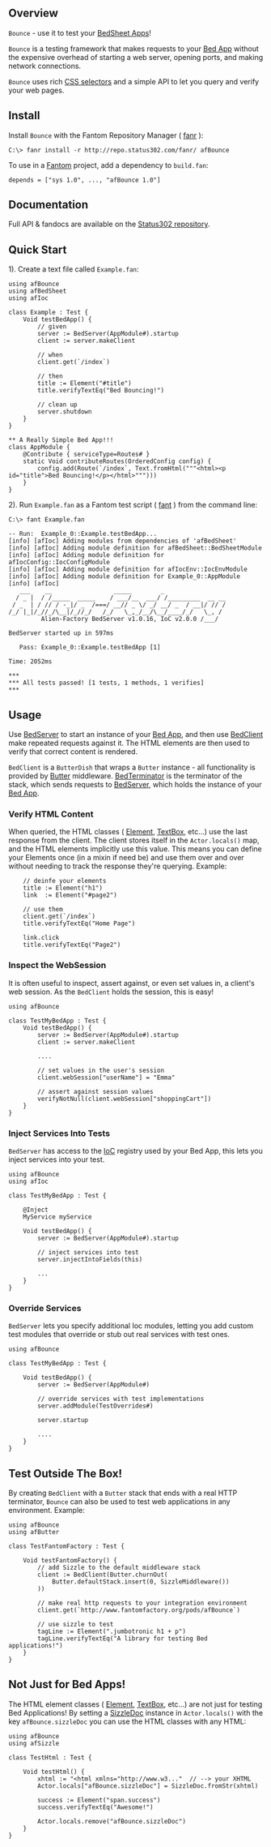 ## Overview 

`Bounce` - use it to test your [BedSheet Apps](http://www.fantomfactory.org/pods/afBedSheet)!

`Bounce` is a testing framework that makes requests to your [Bed App](http://www.fantomfactory.org/pods/afBedSheet) without the expensive overhead of starting a web server, opening ports, and making network connections.

`Bounce` uses rich [CSS selectors](http://www.fantomfactory.org/pods/afSizzle) and a simple API to let you query and verify your web pages.

## Install 

Install `Bounce` with the Fantom Repository Manager ( [fanr](http://fantom.org/doc/docFanr/Tool.html#install) ):

    C:\> fanr install -r http://repo.status302.com/fanr/ afBounce

To use in a [Fantom](http://fantom.org/) project, add a dependency to `build.fan`:

    depends = ["sys 1.0", ..., "afBounce 1.0"]

## Documentation 

Full API & fandocs are available on the [Status302 repository](http://repo.status302.com/doc/afBounce/).

## Quick Start 

1). Create a text file called `Example.fan`:

```
using afBounce
using afBedSheet
using afIoc

class Example : Test {
    Void testBedApp() {
        // given
        server := BedServer(AppModule#).startup
        client := server.makeClient

        // when
        client.get(`/index`)

        // then
        title := Element("#title")
        title.verifyTextEq("Bed Bouncing!")

        // clean up
        server.shutdown
    }
}

** A Really Simple Bed App!!!
class AppModule {
    @Contribute { serviceType=Routes# }
    static Void contributeRoutes(OrderedConfig config) {
        config.add(Route(`/index`, Text.fromHtml("""<html><p id="title">Bed Bouncing!</p></html>""")))
    }
}
```

2). Run `Example.fan` as a Fantom test script ( [fant](http://fantom.org/doc/docTools/Fant.html) ) from the command line:

```
C:\> fant Example.fan

-- Run:  Example_0::Example.testBedApp...
[info] [afIoc] Adding modules from dependencies of 'afBedSheet'
[info] [afIoc] Adding module definition for afBedSheet::BedSheetModule
[info] [afIoc] Adding module definition for afIocConfig::IocConfigModule
[info] [afIoc] Adding module definition for afIocEnv::IocEnvModule
[info] [afIoc] Adding module definition for Example_0::AppModule
[info] [afIoc]
   ___    __                 _____        _
  / _ |  / /_____  _____    / ___/__  ___/ /_________  __ __
 / _  | / // / -_|/ _  /===/ __// _ \/ _/ __/ _  / __|/ // /
/_/ |_|/_//_/\__|/_//_/   /_/   \_,_/__/\__/____/_/   \_, /
         Alien-Factory BedServer v1.0.16, IoC v2.0.0 /___/

BedServer started up in 597ms

   Pass: Example_0::Example.testBedApp [1]

Time: 2052ms

***
*** All tests passed! [1 tests, 1 methods, 1 verifies]
***
```

## Usage 

Use [BedServer](http://repo.status302.com/doc/afBounce/BedServer.html) to start an instance of your [Bed App](http://www.fantomfactory.org/pods/afBedSheet), and then use [BedClient](http://repo.status302.com/doc/afBounce/BedClient.html) make repeated requests against it. The HTML elements are then used to verify that correct content is rendered.

`BedClient` is a `ButterDish` that wraps a `Butter` instance - all functionality is provided by [Butter](http://www.fantomfactory.org/pods/afButter) middleware. [BedTerminator](http://repo.status302.com/doc/afBounce/BedTerminator.html) is the terminator of the stack, which sends requests to [BedServer](http://repo.status302.com/doc/afBounce/BedServer.html), which holds the instance of your [Bed App](http://www.fantomfactory.org/pods/afBedSheet).

### Verify HTML Content 

When queried, the HTML classes ( [Element](http://repo.status302.com/doc/afBounce/Element.html), [TextBox](http://repo.status302.com/doc/afBounce/TextBox.html), etc...) use the last response from the client. The client stores itself in the `Actor.locals()` map, and the HTML elements implicitly use this value. This means you can define your Elements once (in a mixin if need be) and use them over and over without needing to track the response they're querying. Example:

```
    // deinfe your elements
    title := Element("h1")
    link  := Element("#page2")

    // use them
    client.get(`/index`)
    title.verifyTextEq("Home Page")

    link.click
    title.verifyTextEq("Page2")
```

### Inspect the WebSession 

It is often useful to inspect, assert against, or even set values in, a client's web session. As the `BedClient` holds the session, this is easy!

```
using afBounce

class TestMyBedApp : Test {
    Void testBedApp() {
        server := BedServer(AppModule#).startup
        client := server.makeClient

        ....

        // set values in the user's session
        client.webSession["userName"] = "Emma"

        // assert against session values
        verifyNotNull(client.webSession["shoppingCart"])
    }
}
```

### Inject Services Into Tests 

`BedServer` has access to the [IoC](http://www.fantomfactory.org/pods/afIoc) registry used by your Bed App, this lets you inject services into your test.

```
using afBounce
using afIoc

class TestMyBedApp : Test {

    @Inject
    MyService myService

    Void testBedApp() {
        server := BedServer(AppModule#).startup

        // inject services into test
        server.injectIntoFields(this)

        ...
    }
}
```

### Override Services 

`BedServer` lets you specify additional Ioc modules, letting you add custom test modules that override or stub out real services with test ones.

```
using afBounce

class TestMyBedApp : Test {

    Void testBedApp() {
        server := BedServer(AppModule#)

        // override services with test implementations
        server.addModule(TestOverrides#)

        server.startup

        ....
    }
}
```

## Test Outside The Box! 

By creating `BedClient` with a `Butter` stack that ends with a real HTTP terminator, `Bounce` can also be used to test web applications in any environment. Example:

```
using afBounce
using afButter

class TestFantomFactory : Test {

    Void testFantomFactory() {
        // add Sizzle to the default middleware stack
        client := BedClient(Butter.churnOut(
            Butter.defaultStack.insert(0, SizzleMiddleware())
        ))

        // make real http requests to your integration environment
        client.get(`http://www.fantomfactory.org/pods/afBounce`)

        // use sizzle to test
        tagLine := Element(".jumbotronic h1 + p")
        tagLine.verifyTextEq("A library for testing Bed applications!")
    }
}
```

## Not Just for Bed Apps! 

The HTML element classes ( [Element](http://repo.status302.com/doc/afBounce/Element.html), [TextBox](http://repo.status302.com/doc/afBounce/TextBox.html), etc...) are not just for testing Bed Applications! By setting a [SizzleDoc](http://repo.status302.com/doc/afSizzle/SizzleDoc.html) instance in `Actor.locals()` with the key `afBounce.sizzleDoc` you can use the HTML classes with any HTML:

```
using afBounce
using afSizzle

class TestHtml : Test {

    Void testHtml() {
        xhtml := "<html xmlns="http://www.w3..."  // --> your XHTML
        Actor.locals["afBounce.sizzleDoc"] = SizzleDoc.fromStr(xhtml)

        success := Element("span.success")
        success.verifyTextEq("Awesome!")

        Actor.locals.remove("afBounce.sizzleDoc")
    }
}
```

